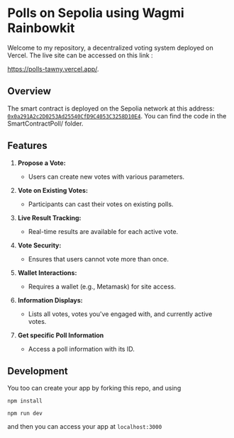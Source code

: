 # Polls on Sepolia using Wagmi Rainbowkit

Welcome to my repository, a decentralized voting system deployed on Vercel. The live site can be accessed on this link :

https://polls-tawny.vercel.app/.

## Overview

The smart contract is deployed on the Sepolia network at this address: [`0x0a291A2c2D0253Ad25540CfD9C4053C3258D10E4`](https://sepolia.etherscan.io/address/0x0a291A2c2D0253Ad25540CfD9C4053C3258D10E4#code).
You can find the code in the SmartContractPoll/ folder.

## Features

1. **Propose a Vote:**
   - Users can create new votes with various parameters.

2. **Vote on Existing Votes:**
   - Participants can cast their votes on existing polls.

3. **Live Result Tracking:**
   - Real-time results are available for each active vote.

4. **Vote Security:**
   - Ensures that users cannot vote more than once.

5. **Wallet Interactions:**
   - Requires a wallet (e.g., Metamask) for site access.

6. **Information Displays:**
   - Lists all votes, votes you've engaged with, and currently active votes.

7. **Get specific Poll Information**
   - Access a poll information with its ID.

## Development

You too can create your app by forking this repo, and using 

``` npm install ``` 

``` npm run dev ``` 

and then you can access your app at ```localhost:3000``` 


